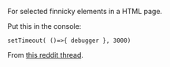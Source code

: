 For selected finnicky elements in a HTML page.

Put this in the console:

```
setTimeout( ()=>{ debugger }, 3000)
```

From [this reddit thread](https://old.reddit.com/r/webdev/comments/17r6tpi/is_it_possible_to_freeze_the_web_page_before/). 